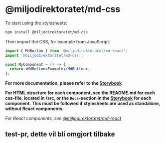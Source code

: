 # @miljodirektoratet/md-css

To start using the stylesheets:

```bash
npm install @miljodirektoratet/md-css
```

Then import the CSS, for example from JavaScript:

```jsx
import { MdButton } from '@miljodirektoratet/md-react';
import '@miljodirektoratet/md-css';

const MyComponent = () => {
  return <MdButton>Example</MdButton>;
};
```

**For more documentation, please refer to the [Storybook](https://miljodir.github.io/md-components/)**

**For HTML structure for each component, see the README.md for each css-file, located in /src, or the `Docs`-section in the [Storybook](https://miljodir.github.io/md-components/) for each component. This must be followed if stylesheets are used as standalone, without React components.**

_For React components, see [@miljodirektoratet/md-react](https://www.npmjs.com/package/@miljodirektoratet/md-react)_

## test-pr, dette vil bli omgjort tilbake
